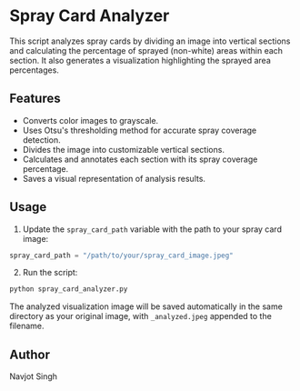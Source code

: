 
# Spray Card Analyzer

This script analyzes spray cards by dividing an image into vertical sections and calculating the percentage of sprayed (non-white) areas within each section. It also generates a visualization highlighting the sprayed area percentages.

## Features
- Converts color images to grayscale.
- Uses Otsu's thresholding method for accurate spray coverage detection.
- Divides the image into customizable vertical sections.
- Calculates and annotates each section with its spray coverage percentage.
- Saves a visual representation of analysis results.

## Usage

1. Update the `spray_card_path` variable with the path to your spray card image:

```python
spray_card_path = "/path/to/your/spray_card_image.jpeg"
```

2. Run the script:

```bash
python spray_card_analyzer.py
```

The analyzed visualization image will be saved automatically in the same directory as your original image, with `_analyzed.jpeg` appended to the filename.

## Author

Navjot Singh
